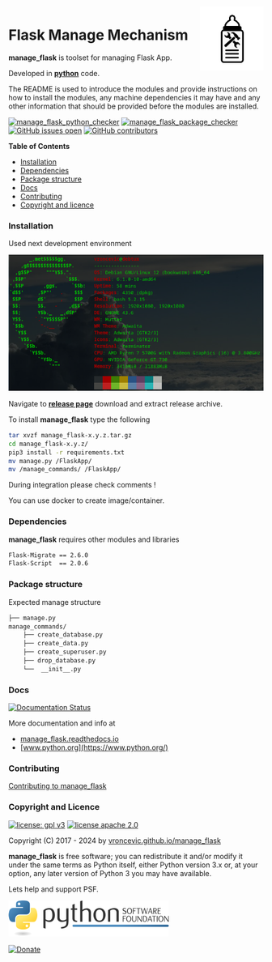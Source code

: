 <img align="right" src="https://raw.githubusercontent.com/vroncevic/manage_flask/dev/docs/manage_flask_logo.png" width="25%">

# Flask Manage Mechanism

**manage_flask** is toolset for managing Flask App.

Developed in **[python](https://www.python.org/)** code.

The README is used to introduce the modules and provide instructions on
how to install the modules, any machine dependencies it may have and any
other information that should be provided before the modules are installed.

[![manage_flask_python_checker](https://github.com/vroncevic/manage_flask/actions/workflows/manage_flask_python_checker.yml/badge.svg)](https://github.com/vroncevic/manage_flask/actions/workflows/manage_flask_python_checker.yml) [![manage_flask_package_checker](https://github.com/vroncevic/manage_flask/actions/workflows/manage_flask_package_checker.yml/badge.svg)](https://github.com/vroncevic/manage_flask/actions/workflows/manage_flask_package_checker.yml) [![GitHub issues open](https://img.shields.io/github/issues/vroncevic/manage_flask.svg)](https://github.com/vroncevic/manage_flask/issues) [![GitHub contributors](https://img.shields.io/github/contributors/vroncevic/manage_flask.svg)](https://github.com/vroncevic/manage_flask/graphs/contributors)

<!-- START doctoc generated TOC please keep comment here to allow auto update -->
<!-- DON'T EDIT THIS SECTION, INSTEAD RE-RUN doctoc TO UPDATE -->
**Table of Contents**

- [Installation](#installation)
- [Dependencies](#dependencies)
- [Package structure](#package-structure)
- [Docs](#docs)
- [Contributing](#contributing)
- [Copyright and licence](#copyright-and-licence)

<!-- END doctoc generated TOC please keep comment here to allow auto update -->

### Installation

Used next development environment

![debian linux os](https://raw.githubusercontent.com/vroncevic/manage_flask/dev/docs/debtux.png)

Navigate to **[release page](https://github.com/vroncevic/manage_flask/releases)** download and extract release archive.

To install **manage_flask** type the following

```bash
tar xvzf manage_flask-x.y.z.tar.gz
cd manage_flask-x.y.z/
pip3 install -r requirements.txt
mv manage.py /FlaskApp/
mv /manage_commands/ /FlaskApp/
```

During integration please check comments !

You can use docker to create image/container.

### Dependencies

**manage_flask** requires other modules and libraries

```bash
Flask-Migrate == 2.6.0
Flask-Script  == 2.0.6
```

### Package structure

Expected manage structure

```bash
├── manage.py
manage_commands/
    ├── create_database.py
    ├── create_data.py
    ├── create_superuser.py
    ├── drop_database.py
    └──  __init__.py
```

### Docs

[![Documentation Status](https://readthedocs.org/projects/manage_flask/badge/?version=latest)](https://manage-flask.readthedocs.io/projects/manage_flask/en/latest/?badge=latest)

More documentation and info at

- [manage_flask.readthedocs.io](https://manage-flask.readthedocs.io/en/latest/)
- [www.python.org](https://www.python.org/)

### Contributing

[Contributing to manage_flask](CONTRIBUTING.md)

### Copyright and Licence

[![license: gpl v3](https://img.shields.io/badge/License-GPLv3-blue.svg)](https://www.gnu.org/licenses/gpl-3.0) [![license apache 2.0](https://img.shields.io/badge/License-Apache%202.0-blue.svg)](https://opensource.org/licenses/Apache-2.0)

Copyright (C) 2017 - 2024 by [vroncevic.github.io/manage_flask](https://vroncevic.github.io/manage_flask/)

**manage_flask** is free software; you can redistribute it and/or modify
it under the same terms as Python itself, either Python version 3.x or,
at your option, any later version of Python 3 you may have available.

Lets help and support PSF.

[![Python Software Foundation](https://raw.githubusercontent.com/vroncevic/manage_flask/dev/docs/psf-logo-alpha.png)](https://www.python.org/psf/)

[![Donate](https://www.paypalobjects.com/en_US/i/btn/btn_donateCC_LG.gif)](https://www.python.org/psf/donations/)

